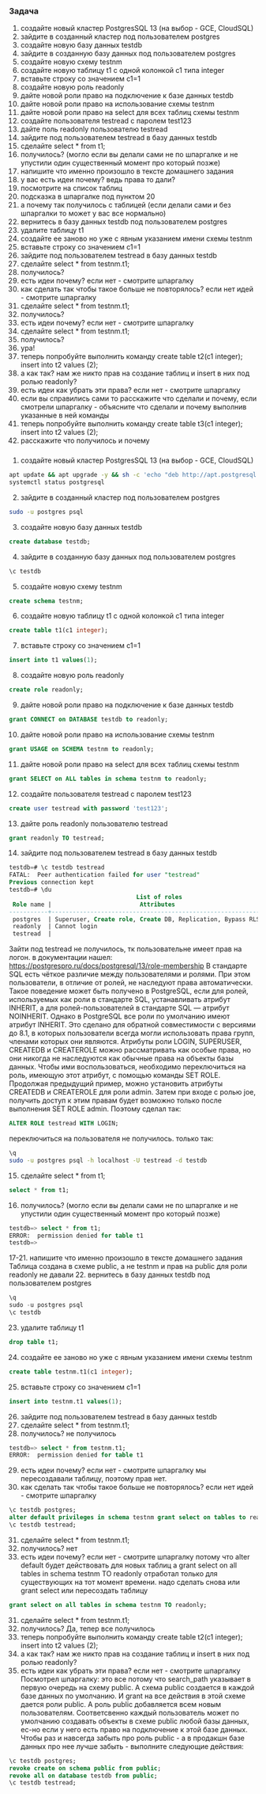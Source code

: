 ### Задача
1. создайте новый кластер PostgresSQL 13 (на выбор - GCE, CloudSQL)
2. зайдите в созданный кластер под пользователем postgres
3. создайте новую базу данных testdb
4. зайдите в созданную базу данных под пользователем postgres
5. создайте новую схему testnm
6. создайте новую таблицу t1 с одной колонкой c1 типа integer
7. вставьте строку со значением c1=1
8. создайте новую роль readonly
9. дайте новой роли право на подключение к базе данных testdb
10. дайте новой роли право на использование схемы testnm
11. дайте новой роли право на select для всех таблиц схемы testnm
12. создайте пользователя testread с паролем test123
13. дайте поль readonly пользователю testread
14. зайдите под пользователем testread в базу данных testdb
15. сделайте select * from t1;
16. получилось? (могло если вы делали сами не по шпаргалке и не упустили один существенный момент про который позже)
17. напишите что именно произошло в тексте домашнего задания
18. у вас есть идеи почему? ведь права то дали?
19. посмотрите на список таблиц
20. подсказка в шпаргалке под пунктом 20
21. а почему так получилось с таблицей (если делали сами и без шпаргалки то может у вас все нормально)
22. вернитесь в базу данных testdb под пользователем postgres
23. удалите таблицу t1
24. создайте ее заново но уже с явным указанием имени схемы testnm
25. вставьте строку со значением c1=1
26. зайдите под пользователем testread в базу данных testdb
27. сделайте select * from testnm.t1;
28. получилось?
29. есть идеи почему? если нет - смотрите шпаргалку
30. как сделать так чтобы такое больше не повторялось? если нет идей - смотрите шпаргалку
31. сделайте select * from testnm.t1;
32. получилось?
33. есть идеи почему? если нет - смотрите шпаргалку
31. сделайте select * from testnm.t1;
32. получилось?
33. ура!
34. теперь попробуйте выполнить команду create table t2(c1 integer); insert into t2 values (2);
35. а как так? нам же никто прав на создание таблиц и insert в них под ролью readonly?
36. есть идеи как убрать эти права? если нет - смотрите шпаргалку
37. если вы справились сами то расскажите что сделали и почему, если смотрели шпаргалку - объясните что сделали и почему выполнив указанные в ней команды
38. теперь попробуйте выполнить команду create table t3(c1 integer); insert into t2 values (2);
39. расскажите что получилось и почему

### 
1. создайте новый кластер PostgresSQL 13 (на выбор - GCE, CloudSQL)
```bash
apt update && apt upgrade -y && sh -c 'echo "deb http://apt.postgresql.org/pub/repos/apt $(lsb_release -cs)-pgdg main" > /etc/apt/sources.list.d/pgdg.list' && wget --quiet -O - https://www.postgresql.org/media/keys/ACCC4CF8.asc | apt-key add - && apt-get update && apt-get -y install postgresql && apt install unzip
systemctl status postgresql
```
2. зайдите в созданный кластер под пользователем postgres
```bash
sudo -u postgres psql
```
3. создайте новую базу данных testdb
```sql
create database testdb;
```
4. зайдите в созданную базу данных под пользователем postgres
```sql
\c testdb
```
5. создайте новую схему testnm
```sql
create schema testnm;
```
6. создайте новую таблицу t1 с одной колонкой c1 типа integer
```sql
create table t1(c1 integer);
```
7. вставьте строку со значением c1=1
```sql
insert into t1 values(1);
```
8. создайте новую роль readonly
```sql
create role readonly;
```
9. дайте новой роли право на подключение к базе данных testdb
```sql
grant CONNECT on DATABASE testdb to readonly;
```
10. дайте новой роли право на использование схемы testnm
```sql
grant USAGE on SCHEMA testnm to readonly;
```
11. дайте новой роли право на select для всех таблиц схемы testnm
```sql
grant SELECT on ALL tables in schema testnm to readonly;
```
12. создайте пользователя testread с паролем test123
```sql
create user testread with password 'test123';
```
13. дайте роль readonly пользователю testread
```sql
grant readonly TO testread;
```
14. зайдите под пользователем testread в базу данных testdb
```sql
testdb=# \c testdb testread
FATAL:  Peer authentication failed for user "testread"
Previous connection kept
testdb=# \du
                                    List of roles
 Role name |                         Attributes                         | Member of
-----------+------------------------------------------------------------+------------
 postgres  | Superuser, Create role, Create DB, Replication, Bypass RLS | {}
 readonly  | Cannot login                                               | {}
 testread  |                                                            | {readonly}
```
Зайти под testread не получилось, тк пользовательне имеет прав на логон.
в документации нашел:
https://postgrespro.ru/docs/postgresql/13/role-membership
В стандарте SQL есть чёткое различие между пользователями и ролями. При этом пользователи, в отличие от ролей, не наследуют права автоматически. Такое поведение может быть получено в PostgreSQL, если для ролей, используемых как роли в стандарте SQL, устанавливать атрибут INHERIT, а для ролей-пользователей в стандарте SQL — атрибут NOINHERIT. Однако в PostgreSQL все роли по умолчанию имеют атрибут INHERIT. Это сделано для обратной совместимости с версиями до 8.1, в которых пользователи всегда могли использовать права групп, членами которых они являются.
Атрибуты роли LOGIN, SUPERUSER, CREATEDB и CREATEROLE можно рассматривать как особые права, но они никогда не наследуются как обычные права на объекты базы данных. Чтобы ими воспользоваться, необходимо переключиться на роль, имеющую этот атрибут, с помощью команды SET ROLE. Продолжая предыдущий пример, можно установить атрибуты CREATEDB и CREATEROLE для роли admin. Затем при входе с ролью joe, получить доступ к этим правам будет возможно только после выполнения SET ROLE admin.
Поэтому сделал так:
```sql
ALTER ROLE testread WITH LOGIN;
```
переключиться на пользователя не получилось.
только так:
```bash
\q
sudo -u postgres psql -h localhost -U testread -d testdb
```
15. сделайте select * from t1;
```sql
select * from t1;
```
16. получилось? (могло если вы делали сами не по шпаргалке и не упустили один существенный момент про который позже)
```sql
testdb=> select * from t1;
ERROR:  permission denied for table t1
testdb=>
```
17-21. напишите что именно произошло в тексте домашнего задания
Таблица создана в схеме public, а не testnm и прав на public для роли readonly не давали
22. вернитесь в базу данных testdb под пользователем postgres
```sql
\q
sudo -u postgres psql
\c testdb
```
23. удалите таблицу t1
```sql
drop table t1;
```
24. создайте ее заново но уже с явным указанием имени схемы testnm
```sql
create table testnm.t1(c1 integer);
```
25. вставьте строку со значением c1=1
```sql
insert into testnm.t1 values(1);
```
26. зайдите под пользователем testread в базу данных testdb
27. сделайте select * from testnm.t1;
28. получилось?
не получилось
```sql
testdb=> select * from testnm.t1;
ERROR:  permission denied for table t1
```
29. есть идеи почему? если нет - смотрите шпаргалку
мы пересоздавали таблицу, поэтому прав нет.
30. как сделать так чтобы такое больше не повторялось? если нет идей - смотрите шпаргалку
```sql
\c testdb postgres;
alter default privileges in schema testnm grant select on tables to readonly;
\c testdb testread;
```
31. сделайте select * from testnm.t1;
32. получилось?
нет
33. есть идеи почему? если нет - смотрите шпаргалку
потому что alter default будет действовать для новых таблиц а grant select on all tables in schema testnm TO readonly отработал только для существующих на тот момент времени. надо сделать снова или grant select или пересоздать таблицу
```sql
grant select on all tables in schema testnm TO readonly;
```
31. сделайте select * from testnm.t1;
32. получилось?
Да, тепер все получилось
34. теперь попробуйте выполнить команду create table t2(c1 integer); insert into t2 values (2);
35. а как так? нам же никто прав на создание таблиц и insert в них под ролью readonly?
36. есть идеи как убрать эти права? если нет - смотрите шпаргалку
Посмотрел шпаргалку:
это все потому что search_path указывает в первую очередь на схему public. А схема public создается в каждой базе данных по умолчанию. И grant на все действия в этой схеме дается роли public. А роль public добавляется всем новым пользователям. Соответсвенно каждый пользователь может по умолчанию создавать объекты в схеме public любой базы данных, ес-но если у него есть право на подключение к этой базе данных. Чтобы раз и навсегда забыть про роль public - а в продакшн базе данных про нее лучше забыть - выполните следующие действия:
```sql
\c testdb postgres;
revoke create on schema public from public;
revoke all on database testdb from public;
\c testdb testread;
```

